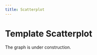 ```yaml
---
title: Scatterplot
---
```


# Template Scatterplot

The graph is under construction.

<ScatterplotMatrix />